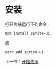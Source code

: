 # 安装
打开终端运行下列命令：
```$xslt
npm install sprite-ui
```
或
```$xslt
yarn add sprite-ui
```
下一节：[开始使用](#/doc/get-started)

